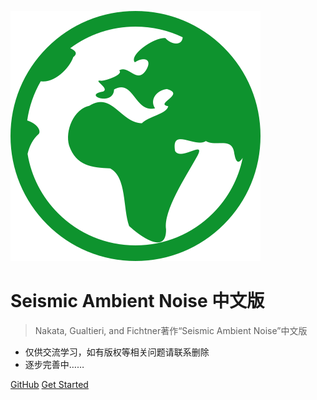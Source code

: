 ![logo](_media/earth.svg)

# Seismic Ambient Noise 中文版

> Nakata, Gualtieri, and Fichtner著作“Seismic Ambient Noise”中文版

* 仅供交流学习，如有版权等相关问题请联系删除
* 逐步完善中……

[GitHub](https://github.com/LevCarlo/SeismicAmbientNoise)
[Get Started](README.md)

